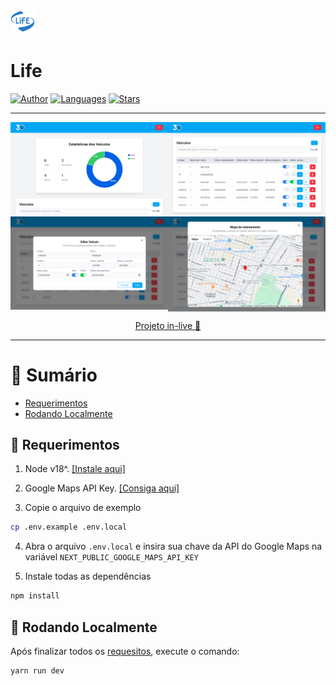 <p align="left">
    <img src="./public/assets/images/logo-sm.png" width="40" />
</p>

# Life

[![Author](https://img.shields.io/badge/author-AndreLuis-0052a6?style=flat-square)](https://github.com/andrelcalado)
[![Languages](https://img.shields.io/github/languages/count/andrelcalado/life?color=%230052a6&style=flat-square)](#)
[![Stars](https://img.shields.io/github/stars/andrelcalado/life?color=0052a6&style=flat-square)](https://github.com/andrelcalado/life/stargazers)

---
<p align="center" style="display: grid; grid-template-columns: repeat(2, 1fr);">
   <img src="./.github/docs/images/print-0.png" width="680"/>
   <img src="./.github/docs/images/print-1.png" width="680"/>
   <img src="./.github/docs/images/print-2.png" width="680"/>
   <img src="./.github/docs/images/print-3.png" width="680"/>
</p>

<p align="center">
   <a href="https://life-test.vercel.app/">Projeto in-live 🎉</a>
</p>

---

# :pushpin: Sumário

* [Requerimentos](#wrench-requerimentos)
* [Rodando Localmente](#rocket-rodando-localmente)

## :wrench: Requerimentos

1. Node v18^. [[Instale aqui]](https://nodejs.org/en/download)

2. Google Maps API Key. [[Consiga aqui]](https://console.cloud.google.com/google/maps-apis/credentials)

3. Copie o arquivo de exemplo
```bash
cp .env.example .env.local
```

4. Abra o arquivo `.env.local` e insira sua chave da API do Google Maps na variável `NEXT_PUBLIC_GOOGLE_MAPS_API_KEY`

5. Instale todas as dependências
```bash
npm install
```

## :rocket: Rodando Localmente

Após finalizar todos os [requesitos](#wrench-requerimentos), execute o comando:

```bash
yarn run dev
```
